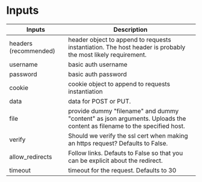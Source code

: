 Inputs
======

Inputs | Description
---------------|-------------
headers (recommended) |  header object to append to requests instantiation.  The host header is probably the most likely requirement.
username | basic auth username
password | basic auth password
cookie | cookie object to append to requests instantiation
data | data for POST or PUT.
file | provide dummy "filename" and dummy "content" as json arguments. Uploads the content as filename to the specified host.
verify | Should we verify the ssl cert when making an https request?  Defaults to False.
allow_redirects | Follow links. Defauts to False so that you can be explicit about the redirect.
timeout | timeout for the request. Defaults to 30

